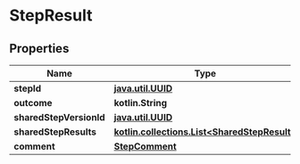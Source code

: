 
# StepResult

## Properties
| Name | Type | Description | Notes |
| ------------ | ------------- | ------------- | ------------- |
| **stepId** | [**java.util.UUID**](java.util.UUID.md) |  |  |
| **outcome** | **kotlin.String** |  |  |
| **sharedStepVersionId** | [**java.util.UUID**](java.util.UUID.md) |  |  [optional] |
| **sharedStepResults** | [**kotlin.collections.List&lt;SharedStepResult&gt;**](SharedStepResult.md) |  |  [optional] |
| **comment** | [**StepComment**](StepComment.md) |  |  [optional] |



